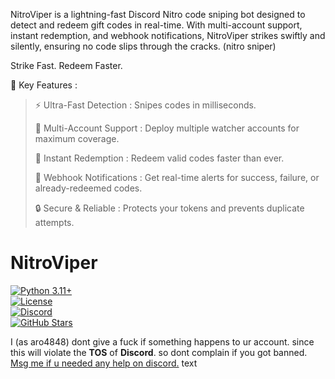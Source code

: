 
NitroViper is a lightning-fast Discord Nitro code sniping bot designed to detect and redeem gift codes in real-time. With multi-account support, instant redemption, and webhook notifications, NitroViper strikes swiftly and silently, ensuring no code slips through the cracks. (nitro sniper)

Strike Fast. Redeem Faster. 

🚀 Key Features : 

>⚡ Ultra-Fast Detection : Snipes codes in milliseconds.
>
> 👥 Multi-Account Support : Deploy multiple watcher accounts for maximum coverage.
>
> 🎯 Instant Redemption : Redeem valid codes faster than ever.
>
>🔔 Webhook Notifications : Get real-time alerts for success, failure, or already-redeemed codes.
>
>🔒 Secure & Reliable : Protects your tokens and prevents duplicate attempts.



# **NitroViper**
[![Python 3.11+](https://img.shields.io/badge/Python-3.11+-blue)](https://www.python.org/)  
[![License](https://img.shields.io/badge/License-MIT-green)](LICENSE)  
[![Discord](https://img.shields.io/badge/Discord-aro22-7289DA)](https://discord.com/users/aro22)  
[![GitHub Stars](https://img.shields.io/github/stars/aro4848/NitroViper?style=flat-square)](https://github.com/your-username/NitroViper)  

I (as aro4848) dont give a fuck if something happens to ur account. since this will violate the **TOS** of **Discord**. so dont complain if you got banned. <ins>Msg me if u needed any help on discord.</ins> text
